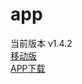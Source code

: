 # app
当前版本 v1.4.2  
<a href="https://u.gecjt.com/h5/">移动版</a>  
<a href="https://u.gecjt.com/h5/#/pages/voucher/download">APP下载</a>  
